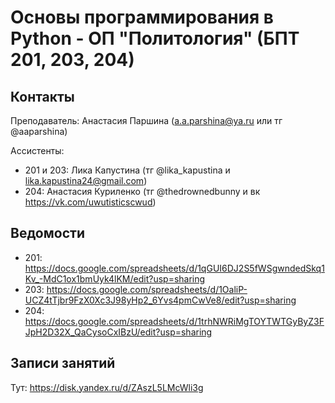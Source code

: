 # Основы программирования в Python - ОП "Политология" (БПТ 201, 203, 204)

## Контакты

Преподаватель: Анастасия Паршина (a.a.parshina@ya.ru или тг @aaparshina)

Ассистенты: 

+ 201 и 203: Лика Капустина (тг @lika_kapustina и lika.kapustina24@gmail.com)
+ 204: Анастасия Куриленко (тг @thedrownedbunny и вк https://vk.com/uwutisticscwud)

## Ведомости

+ 201: https://docs.google.com/spreadsheets/d/1qGUI6DJ2S5fWSgwndedSkq1Kv_-MdC1ox1bmUyk4lKM/edit?usp=sharing
+ 203: https://docs.google.com/spreadsheets/d/1OaliP-UCZ4tTjbr9FzX0Xc3J98yHp2_6Yvs4pmCwVe8/edit?usp=sharing 
+ 204: https://docs.google.com/spreadsheets/d/1trhNWRiMgTOYTWTGyByZ3FJpH2D32X_QaCysoCxIBzU/edit?usp=sharing 

## Записи занятий

Тут: https://disk.yandex.ru/d/ZAszL5LMcWli3g 
